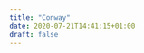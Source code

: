 ```yaml
---
title: "Conway"
date: 2020-07-21T14:41:15+01:00
draft: false
---
```

<div id='24a2-conway-container'></div>
<script src="https://cdnjs.cloudflare.com/ajax/libs/p5.js/1.0.0/p5.js"></script>
<script src="https://cdn.jsdelivr.net/gh/jamesroutley/24a2/build/engine.js"></script>
<script src="../../../js/24a2/conway.js"></script>
